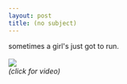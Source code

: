 ```yaml
---
layout: post
title: (no subject)
---
```


<div class="entry-item s2-entrytext">sometimes a girl's just got to run.<br/><br/><a href="http://picasaweb.google.com/tim.hutton/Neela_AprMay_2008/photo#5194364972479837250" rel="nofollow"><img src="http://lh6.ggpht.com/tim.hutton/SBYXa-pkdEI/AAAAAAAABS8/BVwIR9zAbDs/s144/r1.jpg"/></a><br/><i>(click for video)</i></div>